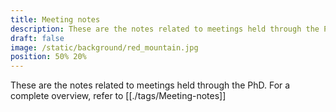 ```yaml
---
title: Meeting notes
description: These are the notes related to meetings held through the PhD
draft: false
image: /static/background/red_mountain.jpg
position: 50% 20%
---
```


These are the notes related to meetings held through the PhD.
For a complete overview, refer to [[./tags/Meeting-notes]]
